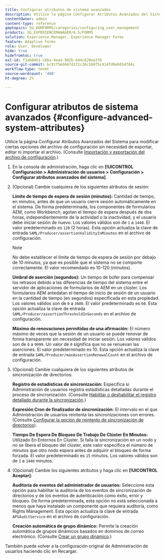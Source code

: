 ```yaml
---
title: Configurar atributos de sistema avanzados
description: Utilice la página Configurar Atributos Avanzados del Sistema para modificar ciertas opciones del archivo de configuración sin necesidad de exportar, editar ni importar el archivo.
contentOwner: admin
content-type: reference
geptopics: SG_AEMFORMS/categories/configuring_user_management
products: SG_EXPERIENCEMANAGER/6.5/FORMS
solution: Experience Manager, Experience Manager Forms
feature: Adaptive Forms
role: User, Developer
hide: true
hidefromtoc: true
exl-id: f1a68461-c66a-4ea4-902b-644c620ea3f6
source-git-commit: bc91f56d447d1f2c26c160f5c414fd0e6054f84c
workflow-type: tm+mt
source-wordcount: '480'
ht-degree: 2%

---
```


# Configurar atributos de sistema avanzados {#configure-advanced-system-attributes}

Utilice la página Configurar Atributos Avanzados del Sistema para modificar ciertas opciones del archivo de configuración sin necesidad de exportar, editar ni importar el archivo. (Consulte [Importación y exportación del archivo de configuración](/help/forms/using/admin-help/importing-exporting-configuration-file.md#importing-and-exporting-the-configuration-file).)

1. En la consola de administración, haga clic en **[!UICONTROL Configuración > Administración de usuarios > Configuración > Configurar atributos avanzados del sistema]**.
1. (Opcional) Cambie cualquiera de los siguientes atributos de sesión:

   **Límite de tiempo de espera de sesión (minutos):** Cantidad de tiempo, en minutos, antes de que un usuario cierre sesión automáticamente en el sistema. De forma predeterminada, los componentes de formularios AEM, como Workbench, agotan el tiempo de espera después de dos horas, independientemente de la actividad o la inactividad, y el usuario debe iniciar sesión de nuevo. Los valores válidos son de `1` a `1440`. El valor predeterminado es `120` (2 horas). Esta opción actualiza la clave de entrada `SAML/Producer/assertionValidityInMinutes` en el archivo de configuración.

   >[!NOTE]
   >
   >No debe establecer el límite de tiempo de espera de sesión por debajo de 10 minutos, ya que es posible que el sistema no se comporte correctamente. El valor recomendado es 10-120 (minutos).

   **Umbral de aserción (segundos):** Un tiempo de búfer para compensar los retrasos debido a las diferencias de tiempo del sistema entre el servidor de aplicaciones de formularios de AEM en un clúster. Los formularios AEM antedatan el tiempo de inicio de sesión de un usuario en la cantidad de tiempo (en segundos) especificada en esta propiedad. Los valores válidos son de `0` a `3600`. El valor predeterminado es `60`. Esta opción actualiza la clave de entrada `SAML/Producer/assertionThresholdInSeconds` en el archivo de configuración.

   **Máximo de renovaciones permitidas de una afirmación:** El número máximo de veces que la sesión de un usuario se puede renovar de forma transparente sin necesidad de iniciar sesión. Los valores válidos son de `0` a `9999`. Un valor de `0` significa que no se renuevan las aserciones. El valor predeterminado es 10. Esta opción actualiza la clave de entrada `SAML/Producer/maxAssertionRenewalCount` en el archivo de configuración.

1. (Opcional) Cambie cualquiera de los siguientes atributos de sincronización de directorios:

   **Registro de estadísticas de sincronización:** Especifica si Administración de usuarios registra estadísticas detalladas durante el proceso de sincronización. (Consulte [Habilitar o deshabilitar el registro detallado durante la sincronización](/help/forms/using/admin-help/synchronizing-directories.md#enable-or-disable-detailed-logging-during-synchronization).)

   **Expresión Cron de finalizador de sincronización:** El intervalo en el que Administración de usuarios reintenta las sincronizaciones con errores. (Consulte [Configurar la opción de reintento de sincronización de directorios](/help/forms/using/admin-help/synchronizing-directories.md#configure-the-directory-synchronization-retry-option)).

   **Tiempo De Espera De Bloqueo De Trabajo De Clúster En Minutos:** Utilizado En Entornos En Clúster. Si falla la sincronización en un nodo y no se libera el bloqueo del clúster, este valor especifica el número de minutos que otro nodo espera antes de adquirir el bloqueo de forma forzada. El valor predeterminado es `15` minutos. Los valores válidos son de `1` a `1440` minutos.

1. (Opcional) Cambie los siguientes atributos y haga clic en **[!UICONTROL Aceptar]**:

   **Auditoría de eventos del administrador de usuarios:** Seleccione esta opción para habilitar la auditoría de los eventos de sincronización de directorios y de los eventos de autenticación como éxito, error y bloqueo. De forma predeterminada, esta opción no está seleccionada a menos que haya instalado un componente que requiera auditoría, como Rights Management. Esta opción actualiza la clave de entrada `APSAuditService` en el archivo de configuración.

   **Creación automática de grupo dinámico:** Permite la creación automática de grupos dinámicos basados en dominios de correo electrónico. (Consulte [Crear un grupo dinámico](/help/forms/using/admin-help/creating-configuring-groups.md#create-a-dynamic-group).)

También puede volver a la configuración original de Administración de usuarios haciendo clic en Recargar.
